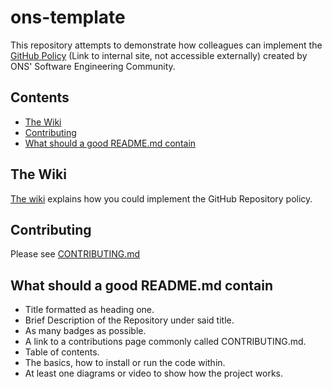 # ons-template

This repository attempts to demonstrate how colleagues can implement the [GitHub Policy](https://officenationalstatistics.sharepoint.com/sites/ONS_DDaT_Communities/Software%20Engineering%20Policies/Draft_Sub_Policies/GitHub%20Usage%20Policy.docx) (Link to internal site, not accessible externally) created by ONS' Software Engineering Community.

## Contents
* [The Wiki](#The-Wiki)
* [Contributing](#Contributing)
* [What should a good README.md contain](#What-should-a-good-READMEmd-contain)

## The Wiki
[The wiki](../../wiki) explains how you could implement the GitHub Repository policy.

## Contributing
Please see [CONTRIBUTING.md](CONTRIBUTING.md)

## What should a good README.md contain
* Title formatted as heading one.
* Brief Description of the Repository under said title.
* As many badges as possible.
* A link to a contributions page commonly called CONTRIBUTING.md.
* Table of contents.
* The basics, how to install or run the code within.
* At least one diagrams or video to show how the project works.
